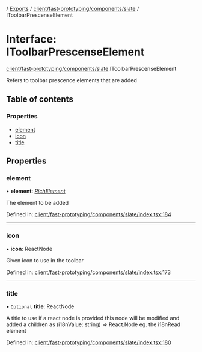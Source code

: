 [](../README.md) / [Exports](../modules.md) / [client/fast-prototyping/components/slate](../modules/client_fast_prototyping_components_slate.md) / IToolbarPrescenseElement

# Interface: IToolbarPrescenseElement

[client/fast-prototyping/components/slate](../modules/client_fast_prototyping_components_slate.md).IToolbarPrescenseElement

Refers to toolbar prescence elements that are added

## Table of contents

### Properties

- [element](client_fast_prototyping_components_slate.itoolbarprescenseelement.md#element)
- [icon](client_fast_prototyping_components_slate.itoolbarprescenseelement.md#icon)
- [title](client_fast_prototyping_components_slate.itoolbarprescenseelement.md#title)

## Properties

### element

• **element**: [*RichElement*](../modules/client_internal_text_serializer.md#richelement)

The element to be added

Defined in: [client/fast-prototyping/components/slate/index.tsx:184](https://github.com/onzag/itemize/blob/28218320/client/fast-prototyping/components/slate/index.tsx#L184)

___

### icon

• **icon**: ReactNode

Given icon to use in the toolbar

Defined in: [client/fast-prototyping/components/slate/index.tsx:173](https://github.com/onzag/itemize/blob/28218320/client/fast-prototyping/components/slate/index.tsx#L173)

___

### title

• `Optional` **title**: ReactNode

A title to use
if a react node is provided this node will be modified
and added a children as (i18nValue: string) => React.Node
eg. the i18nRead element

Defined in: [client/fast-prototyping/components/slate/index.tsx:180](https://github.com/onzag/itemize/blob/28218320/client/fast-prototyping/components/slate/index.tsx#L180)
